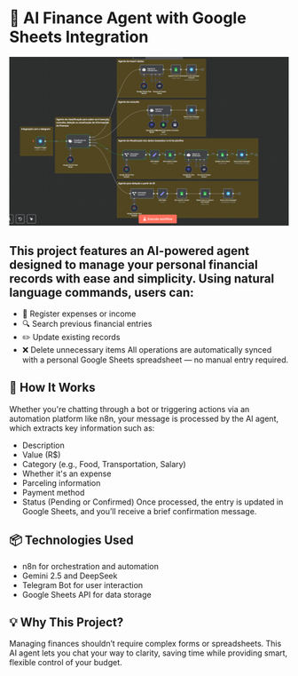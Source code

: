 # 🤖 AI Finance Agent with Google Sheets Integration
![Screenshot](Captura%20de%20tela%202025-07-12%20005311.png)

## This project features an AI-powered agent designed to manage your personal financial records with ease and simplicity. Using natural language commands, users can:
- 📝 Register expenses or income
- 🔍 Search previous financial entries
- ✏️ Update existing records
- ❌ Delete unnecessary items
All operations are automatically synced with a personal Google Sheets spreadsheet — no manual entry required.
## 🚀 How It Works
Whether you're chatting through a bot or triggering actions via an automation platform like n8n, your message is processed by the AI agent, which extracts key information such as:
- Description
- Value (R$)
- Category (e.g., Food, Transportation, Salary)
- Whether it's an expense
- Parceling information
- Payment method
- Status (Pending or Confirmed)
Once processed, the entry is updated in Google Sheets, and you’ll receive a brief confirmation message.
## 📦 Technologies Used
- n8n for orchestration and automation
- Gemini 2.5 and DeepSeek
- Telegram Bot for user interaction
- Google Sheets API for data storage
## 💡 Why This Project?
Managing finances shouldn’t require complex forms or spreadsheets. This AI agent lets you chat your way to clarity, saving time while providing smart, flexible control of your budget.
